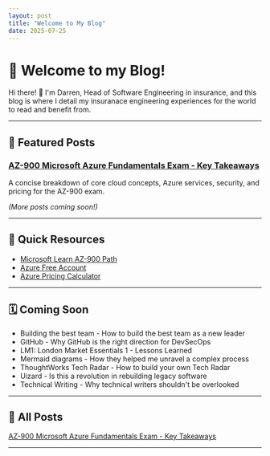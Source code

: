 ```yaml
---
layout: post
title: "Welcome to My Blog"
date: 2025-07-25
---
```


# 🌟 Welcome to my Blog!

Hi there! 👋 I'm Darren, Head of Software Engineering in insurance, and this blog is where I detail my insuranace engineering experiences for the world to read and benefit from.

---

## 📌 Featured Posts

### [AZ-900 Microsoft Azure Fundamentals Exam - Key Takeaways](_posts/2025-07-25-AZ900.md)

A concise breakdown of core cloud concepts, Azure services, security, and pricing for the AZ-900 exam.

_(More posts coming soon!)_

---

## 🔗 Quick Resources

- [Microsoft Learn AZ-900 Path](https://learn.microsoft.com/en-us/certifications/exams/az-900/)
- [Azure Free Account](https://azure.microsoft.com/en-us/free/)
- [Azure Pricing Calculator](https://azure.microsoft.com/en-us/pricing/calculator/)

---

## 🗓️ Coming Soon

- Building the best team - How to build the best team as a new leader
- GitHub - Why GitHub is the right direction for DevSecOps
- LM1: London Market Essentials 1 - Lessons Learned
- Mermaid diagrams - How they helped me unravel a complex process
- ThoughtWorks Tech Radar - How to build your own Tech Radar
- Uizard - Is this a revolution in rebuilding legacy software
- Technical Writing - Why technical writers shouldn't be overlooked

---

## 🔁 All Posts

[AZ-900 Microsoft Azure Fundamentals Exam - Key Takeaways](_posts/2025-07-25-AZ900.md)

---
